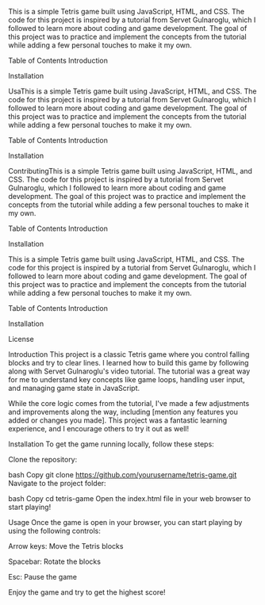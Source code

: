 This is a simple Tetris game built using JavaScript, HTML, and CSS. The code for this project is inspired by a tutorial from Servet Gulnaroglu, which I followed to learn more about coding and game development. The goal of this project was to practice and implement the concepts from the tutorial while adding a few personal touches to make it my own.

Table of Contents
Introduction

Installation

UsaThis is a simple Tetris game built using JavaScript, HTML, and CSS. The code for this project is inspired by a tutorial from Servet Gulnaroglu, which I followed to learn more about coding and game development. The goal of this project was to practice and implement the concepts from the tutorial while adding a few personal touches to make it my own.

Table of Contents
Introduction

Installation


ContributingThis is a simple Tetris game built using JavaScript, HTML, and CSS. The code for this project is inspired by a tutorial from Servet Gulnaroglu, which I followed to learn more about coding and game development. The goal of this project was to practice and implement the concepts from the tutorial while adding a few personal touches to make it my own.

Table of Contents
Introduction

Installation

This is a simple Tetris game built using JavaScript, HTML, and CSS. The code for this project is inspired by a tutorial from Servet Gulnaroglu, which I followed to learn more about coding and game development. The goal of this project was to practice and implement the concepts from the tutorial while adding a few personal touches to make it my own.

Table of Contents
Introduction

Installation

License

Introduction
This project is a classic Tetris game where you control falling blocks and try to clear lines. I learned how to build this game by following along with Servet Gulnaroglu's video tutorial. The tutorial was a great way for me to understand key concepts like game loops, handling user input, and managing game state in JavaScript.

While the core logic comes from the tutorial, I've made a few adjustments and improvements along the way, including [mention any features you added or changes you made]. This project was a fantastic learning experience, and I encourage others to try it out as well!

Installation
To get the game running locally, follow these steps:

Clone the repository:

bash
Copy
git clone https://github.com/yourusername/tetris-game.git
Navigate to the project folder:

bash
Copy
cd tetris-game
Open the index.html file in your web browser to start playing!

Usage
Once the game is open in your browser, you can start playing by using the following controls:

Arrow keys: Move the Tetris blocks

Spacebar: Rotate the blocks

Esc: Pause the game

Enjoy the game and try to get the highest score!
